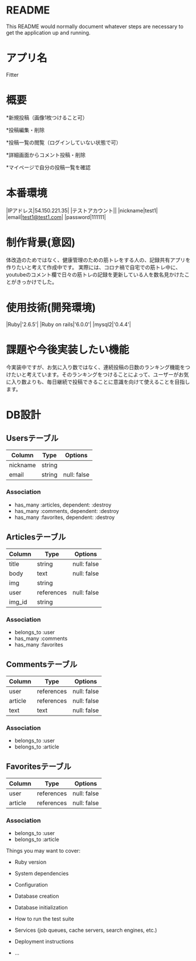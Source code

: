 # README

This README would normally document whatever steps are necessary to get the
application up and running.

# アプリ名  
  Fitter

# 概要
  *新規投稿（画像1枚つけること可）
  
  *投稿編集・削除
  
  *投稿一覧の閲覧（ログインしていない状態で可）
  
  *詳細画面からコメント投稿・削除
  
  *マイページで自分の投稿一覧を確認

# 本番環境
|IPアドレス|54.150.221.35|
|テストアカウント||
|nickname|test1|
|email|test1@test1.com|
|password|111111|

# 制作背景(意図)
  体改造のためではなく、健康管理のための筋トレをする人の、記録共有アプリを作りたいと考えて作成中です。
  実際には、コロナ禍で自宅での筋トレ中に、youtubeのコメント欄で日々の筋トレの記録を更新している人を数名見かけたことがきっかけでした。

# 使用技術(開発環境)
|Ruby|'2.6.5'|
|Ruby on rails|'6.0.0'|
|mysql2|'0.4.4'|

# 課題や今後実装したい機能
  今実装中ですが、お気に入り数ではなく、連続投稿の日数のランキング機能をつけたいと考えています。そのランキングをつけることによって、ユーザーがお気に入り数よりも、毎日継続で投稿できることに意識を向けて使えることを目指します。


# DB設計

## Usersテーブル
|Column|Type|Options|
|------|----|-------|
|nickname|string||
|email|string|null: false|
### Association
- has_many :articles, dependent: :destroy
- has_many :comments, dependent: :destroy
- has_many :favorites, dependent: :destroy


## Articlesテーブル
|Column|Type|Options|
|------|----|-------|
|title|string|null: false|
|body|text|null: false|
|img|string||
|user|references|null: false|
|img_id|string||
### Association
- belongs_to :user
- has_many :comments
- has_many :favorites


## Commentsテーブル
|Column|Type|Options|
|------|----|-------|
|user|references|null: false|
|article|references|null: false|
|text|text|null: false|
### Association
- belongs_to :user
- belongs_to :article


## Favoritesテーブル
|Column|Type|Options|
|------|----|-------|
|user|references|null: false|
|article|references|null: false|
### Association
- belongs_to :user
- belongs_to :article


Things you may want to cover:

* Ruby version

* System dependencies

* Configuration

* Database creation

* Database initialization

* How to run the test suite

* Services (job queues, cache servers, search engines, etc.)

* Deployment instructions

* ...
